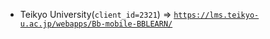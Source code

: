  - Teikyo University(`client_id=2321`) => [`https://lms.teikyo-u.ac.jp/webapps/Bb-mobile-BBLEARN/`](https://lms.teikyo-u.ac.jp/webapps/Bb-mobile-BBLEARN/)
